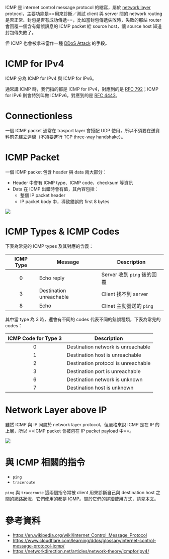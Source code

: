 ICMP 是 internet control message protocol 的縮寫，屬於 [network layer](</Network/OSI Model.draft.md>) protocol，主要功能是==用來診斷／測試 client 與 server 間的 network routing 是否正常、封包是否有成功傳遞==，比如當封包傳遞失敗時，失敗的那站 router 會回覆一個含有錯誤訊息的 ICMP packet 給 source host，讓 source host 知道封包傳失敗了。

但 ICMP 也會被拿來當作一種 [DDoS Attack](</Network/DDoS Attack.canvas>) 的手段。

# ICMP for IPv4

ICMP 分為 ICMP for IPv4 與 ICMP for IPv6。

通常講 ICMP 時，我們指的都是 ICMP for IPv4，對應到的是 [RFC 792](https://datatracker.ietf.org/doc/html/rfc792)；ICMP for IPv6 則會特別叫做 ICMPv6，對應到的是 [RFC 4443](https://datatracker.ietf.org/doc/html/rfc4443)。

# Connectionless

一個 ICMP packet 通常在 trasport layer 會搭配 UDP 使用，所以不須要在送資料前先建立連線（不須要進行 TCP three-way handshake）。

# ICMP Packet

一個 ICMP packet 包含 header 與 data 兩大部分：

- Header 中會有 ICMP type、ICMP code、checksum 等資訊
- Data 在 ICMP 出錯時會有值，其內容包括：
    - 整個 IP packet header
    - IP packet body 中，導致錯誤的 first 8 bytes

![](<https://raw.githubusercontent.com/Jamison-Chen/KM-software/master/img/icmp-packet-structure.png>)

# ICMP Types & ICMP Codes

下表為常見的 ICMP types 及其對應的含義：

|ICMP Type|Message|Description|
|:-:|--|--|
|0|Echo reply|Server 收到 `ping` 後的回覆|
|3|Destination unreachable|Client 找不到 server|
|8|Echo|Clinet 主動發送的 `ping`|

其中當 type 為 3 時，還會有不同的 codes 代表不同的錯誤種類，下表為常見的 codes：

|ICMP Code for Type 3|Description|
|:-:|--|
|0|Destination network is unreachable|
|1|Destination host is unreachable|
|2|Destination protocol is unreachable|
|3|Destination port is unreachable|
|6|Destination network is unknown|
|7|Destination host is unknown|

# Network Layer above IP

雖然 ICMP 與 IP 同屬於 network layer protocol，但嚴格來說 ICMP 是在 IP 的上層，所以 ==ICMP packet 會被包在 IP packet payload 中==。

![](<https://raw.githubusercontent.com/Jamison-Chen/KM-software/master/img/icmp-ip-ethernet-packet-structure.png>)

# 與 ICMP 相關的指令

- `ping`
- `traceroute`

`ping` 與 `traceroute` 這兩個指令常被 client 用來診斷自己與 destination host 之間的網路狀況，它們使用的都是 ICMP。關於它們的詳細使用方式，請見[本文](</Operating System/Shell/與網路相關的指令.md>)。

# 參考資料

- <https://en.wikipedia.org/wiki/Internet_Control_Message_Protocol>
- <https://www.cloudflare.com/learning/ddos/glossary/internet-control-message-protocol-icmp/>
- <https://networkdirection.net/articles/network-theory/icmpforipv4/>
